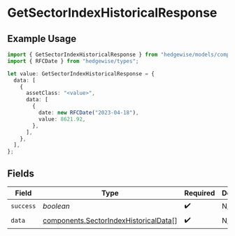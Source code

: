 # GetSectorIndexHistoricalResponse

## Example Usage

```typescript
import { GetSectorIndexHistoricalResponse } from "hedgewise/models/components";
import { RFCDate } from "hedgewise/types";

let value: GetSectorIndexHistoricalResponse = {
  data: [
    {
      assetClass: "<value>",
      data: [
        {
          date: new RFCDate("2023-04-18"),
          value: 8621.92,
        },
      ],
    },
  ],
};
```

## Fields

| Field                                                                                          | Type                                                                                           | Required                                                                                       | Description                                                                                    |
| ---------------------------------------------------------------------------------------------- | ---------------------------------------------------------------------------------------------- | ---------------------------------------------------------------------------------------------- | ---------------------------------------------------------------------------------------------- |
| `success`                                                                                      | *boolean*                                                                                      | :heavy_check_mark:                                                                             | N/A                                                                                            |
| `data`                                                                                         | [components.SectorIndexHistoricalData](../../models/components/sectorindexhistoricaldata.md)[] | :heavy_check_mark:                                                                             | N/A                                                                                            |